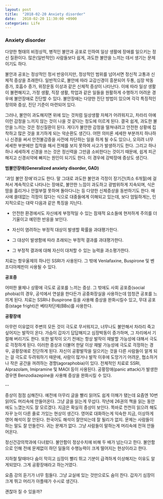 ```yaml
---
layout: post
title:  "2018-02-20 Anxiety disorder"
date:   2018-02-20 11:30:00 +0900
categories: Life
---
```


### Anxiety disorder

다양한 형태의 비정상적, 병적인 불안과 공포로 인하여 일상 생활에 장애를 일으키는 정신 질환이다. 많은(일반적인) 사람들보다 쉽게, 과도한 불안을 느끼는 데서 생기는 문제이기도 하다.

불안과 공포는 정상적인 정서 반응이지만, 정상적인 범위를 넘어서면 정신적 고통과 신체적 증상을 초래한다. 일반적으로, 불안에 따라 교감신경이 흥분되어 두통, 심장 박동 증가, 호흡수 증가, 위장운동 이상과 같은 신체적 증상이 나타난다. 이에 따라 일상 생활이 불편해지고, 가정 생활, 직장 생활, 학업과 같은 일들을 원활하게 수행하기 어려운 경우에 불안장애로 진단할 수 있다. 불안장애는 다양한 진단 방법이 있으며 각각 특징적인 정의와 증상, 진단 기준이 마련되어 있다.

그러나, 불안이 과도해지면 위에 있는 것처럼 일상생활 자체가 어려워지고, 차라리 아예 이런 감정을 느끼지 않는 것이 나을 것 같다는 정도에 이르게 된다. 결국 쉽게, 과도한 불안을 느끼는 것은 정신질환이 된다. 게다가 불안한 감정을 떨쳐내려고 안전한 상황에 집착하고 많은 것을 포기하게 되는 악순환도 생긴다. 어떤 의미론 세세한 부분까지 하나하나 신경을 써서 안전불감증을 사전에 차단하는 일을 하게 될 수도 있으나, 오히려 너무 세세한 부분에만 집착을 해서 전체를 보지 못하여 사고가 발생하기도 한다. 그리고 하나하나 세세하게 신경을 쓰는 것은 정신력을 그만큼 소비한다는 것이기 때문에, 쉽게 피곤해지고 신경쇠약에 빠지는 원인이 되기도 한다. 이 경우에 강박장애 증상도 생긴다.


**범불안장애(Generalized anxiety disorder, GAD)**

'과잉 불안 장애'라고도 한다. 말 그대로 과도한 불안과 걱정이 장기간(최소 6개월)에 걸쳐서 계속적으로 나타나는 장애로, 불안한 느낌이 과도하고 광범위하게 지속되며, 식은땀을 흘리거나 안절부절 못하며 돌아다니는 등 다양한 신체증상을 동반하기도 한다.
매사에 쓸데없는 걱정이 많다는 식으로 대중들에게 이해되고 있는데, 보다 엄밀하게는, 인지적으로는 대략 다음과 같은 특징을 지닌다.

- 안전한 환경에서도 자신에게 부정적일 수 있는 잠재적 요소들에 현저하게 주의를 더 기울이고 예민한 반응을 보인다.

- 자신이 염려하는 부정적 대상이 발생할 확률을 과대평가한다.

- 그 대상이 발생함에 따라 초래되는 부정적 결과를 과대평가한다.

- 그 부정적 결과에 대해 자신이 대처할 수 있는 능력을 과소평가한다.

치료는 항우울제의 하나인 SSRI가 사용된다. 그 밖에 Venlafaxine, Buspirone 및 벤조디아제핀이 사용될 수 있다.

**공포증**

어떠한 물체나 상황에 극도로 공포를 느끼는 증상. 그 밖에도 사회 공포증(social phobia)의 경우, 공석에서 연설을 한다든가 공중화장실을 사용하는데 엄청큰 공포를 느끼게 된다.
치료는 SSRI나 Buspirone 등을 사용해 증상을 완화시킬수 있고, 무대 공포증(stage fright)은 베타차단제(BBs)를 사용한다.

**공황장애**

아무런 이유없이 주변의 모든 것이 극도로 무서워지고, 너무나도 불안해서 차라리 죽고 싶어지는 발작이 온다. 가슴이 갑자기 답답해지고 심장박동이 증가하며, 그 자리에서 기절해 버리기도 한다. 또한 발작이 오기 전에는 항상 발작이 재발할 가능성에 대해서 극도로 걱정하게 된다. 이러한 증상과 더불어 한달 이상 재발 가능성에 극도로 걱정하는 경우, 공황장애로 진단하게 된다.
자신이 공황발작을 일으키는 것을 다른 사람들이 알게 되는 걸 극도로 두려워하기 때문에, 사람이 많거나 발작 이후에 도망가기 어려운, 협소하거나 작은 공간을 꺼려하는 경향(agoraphobia)이 있다.
전체적인 치료로 SSRI, Alprazolam, Imipramine 및 MAOI 등이 사용된다. 공황장애(panic attack)가 발생한 경우엔 Benzodiazepine을 사용해 증상을 완화시킬 수 있다.

--

증상이 점점 심해진다. 예전에 아무리 글을 빨리 읽어도 쉽게 이해가 됐는데 요즘엔 10번 읽어도 머리속에 안들어온다. 그냥 글을 읽는게 무섭다. 작년에 26권의 책을 읽는 동안에도 느꼈는지도 잘 모르겠다. 지금은 확실히 증상이 보인다. 똑바로 천천히 읽으려 해도 자꾸 눈이 다른 줄로 가있는 현상이 생긴다. 영어로 대화하는게 익숙한 지금, 이상하게 영어 해석이 잘 안된다. 한국어도 해석이 잘안되는데 잘 될리가 없지. 문제는 사람들이 하는 말도 잘 안들린다. 귀는 문제가 없다. 그냥 사람들이 말하는게 머리속에 전혀 안들어온다. 

정신건강의학과에 다녀왔다. 불안함이 정상수치에 비해 두 배가 넘는다고 한다. 불안함으로 인해 전에 문제없이 하던 일들의 수행능력이 크게 떨어지는 현상이라고 한다.

지하철 탈때마다 숨이 막히고 심장이 빨리 뛰고 기분이 급격하게 이상해지는 이유도 알게되었다. 그게 공황장애라고 하는거였다.

요즘 강의 듣기가 너무 힘들다. 그냥 교실에 있는 것만으로도 숨이 찬다. 갑자기 심장이 크게 뛰고 머리가 아플때가 수시로 생긴다.

괜찮아 질 수 있을까?